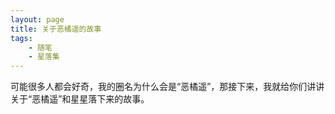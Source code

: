 ```yaml
---
layout: page
title: 关于恶橘遥的故事
tags: 
    - 随笔
    - 星落集
---
```


可能很多人都会好奇，我的圈名为什么会是“恶橘遥”，那接下来，我就给你们讲讲关于“恶橘遥”和星星落下来的故事。
